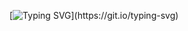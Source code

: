[![Typing SVG](https://readme-typing-svg.demolab.com?font=Fira+Code&pause=1000&color=F7C1EE&random=false&width=435&lines=%F0%9F%91%8B+Hey!+I+am+Daksh+Tyagi.+Welcome+to+my+GitHub+Profile!)](https://git.io/typing-svg)

<!--
**dakshtyagi0002/dakshtyagi0002** is a ✨ _special_ ✨ repository because its `README.md` (this file) appears on your GitHub profile.

Here are some ideas to get you started:

- 🔭 I’m currently working on ...
- 🌱 I’m currently learning ...
- 👯 I’m looking to collaborate on ...
- 🤔 I’m looking for help with ...
- 💬 Ask me about ...
- 📫 How to reach me: ...
- 😄 Pronouns: ...
- ⚡ Fun fact: ...
-->
